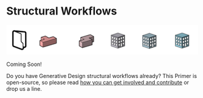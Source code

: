 # Structural Workflows

![](../.gitbook/assets/workflows2.png)

Coming Soon!

Do you have Generative Design structural workflows already? This Primer is open-source, so please read [how you can get involved and contribute](https://refineryprimer.dynamobim.org/#open-source) or drop us a line.

